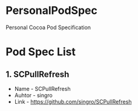 # PersonalPodSpec
Personal Cocoa Pod Specification

# Pod Spec List

## 1. SCPullRefresh
* Name - SCPullRefresh
* Auhtor - singro
* Link - https://github.com/singro/SCPullRefresh
